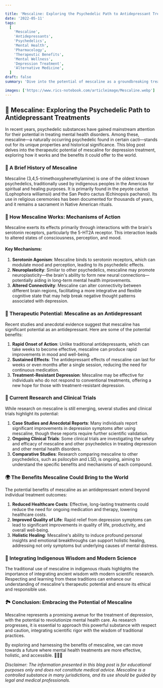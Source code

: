 ```yaml
---

title: 'Mescaline: Exploring the Psychedelic Path to Antidepressant Treatments 🌵✨'
date: '2022-05-11'
tags:
  [
    'Mescaline',
    'Antidepressants',
    'Psychedelics',
    'Mental Health',
    'Pharmacology',
    'Therapeutic Benefits',
    'Mental Wellness',
    'Depression Treatment',
    'Alternative Medicine',
  ]
draft: false
summary: 'Dive into the potential of mescaline as a groundbreaking treatment for depression. Explore its therapeutic mechanisms, historical context, and the benefits it could bring to modern mental health care. 🌵💊🧠'

images: ['https://www.rics-notebook.com/articleimage/Mescaline.webp']
---
```


## 🌵 Mescaline: Exploring the Psychedelic Path to Antidepressant Treatments

In recent years, psychedelic substances have gained mainstream attention for their potential in treating mental health disorders. Among these, mescaline—a naturally occurring psychedelic found in certain cacti—stands out for its unique properties and historical significance. This blog post delves into the therapeutic potential of mescaline for depression treatment, exploring how it works and the benefits it could offer to the world.

### 📜 A Brief History of Mescaline

Mescaline (3,4,5-trimethoxyphenethylamine) is one of the oldest known psychedelics, traditionally used by indigenous peoples in the Americas for spiritual and healing purposes. It is primarily found in the peyote cactus (Lophophora williamsii) and the San Pedro cactus (Echinopsis pachanoi). Its use in religious ceremonies has been documented for thousands of years, and it remains a sacrament in Native American rituals.

### 🔬 How Mescaline Works: Mechanisms of Action

Mescaline exerts its effects primarily through interactions with the brain's serotonin receptors, particularly the 5-HT2A receptor. This interaction leads to altered states of consciousness, perception, and mood.

#### **Key Mechanisms**:

1. **Serotonin Agonism**: Mescaline binds to serotonin receptors, which can modulate mood and perception, leading to its psychedelic effects.
2. **Neuroplasticity**: Similar to other psychedelics, mescaline may promote neuroplasticity—the brain's ability to form new neural connections—potentially aiding in long-term mental health improvements.
3. **Altered Connectivity**: Mescaline can alter connectivity between different brain regions, facilitating a more integrative and flexible cognitive state that may help break negative thought patterns associated with depression.

### 🌟 Therapeutic Potential: Mescaline as an Antidepressant

Recent studies and anecdotal evidence suggest that mescaline has significant potential as an antidepressant. Here are some of the potential benefits:

1. **Rapid Onset of Action**: Unlike traditional antidepressants, which can take weeks to become effective, mescaline can produce rapid improvements in mood and well-being.
2. **Sustained Effects**: The antidepressant effects of mescaline can last for weeks or even months after a single session, reducing the need for continuous medication.
3. **Treatment-Resistant Depression**: Mescaline may be effective for individuals who do not respond to conventional treatments, offering a new hope for those with treatment-resistant depression.

### 🔬 Current Research and Clinical Trials

While research on mescaline is still emerging, several studies and clinical trials highlight its potential:

1. **Case Studies and Anecdotal Reports**: Many individuals report significant improvements in depression symptoms after using mescaline, though these reports require further scientific validation.
2. **Ongoing Clinical Trials**: Some clinical trials are investigating the safety and efficacy of mescaline and other psychedelics in treating depression and other mental health disorders.
3. **Comparative Studies**: Research comparing mescaline to other psychedelics, such as psilocybin and LSD, is ongoing, aiming to understand the specific benefits and mechanisms of each compound.

### 🌍 The Benefits Mescaline Could Bring to the World

The potential benefits of mescaline as an antidepressant extend beyond individual treatment outcomes:

1. **Reduced Healthcare Costs**: Effective, long-lasting treatments could reduce the need for ongoing medication and therapy, lowering healthcare costs.
2. **Improved Quality of Life**: Rapid relief from depression symptoms can lead to significant improvements in quality of life, productivity, and overall well-being.
3. **Holistic Healing**: Mescaline's ability to induce profound personal insights and emotional breakthroughs can support holistic healing, addressing not only symptoms but underlying causes of mental distress.

### 🌿 Integrating Indigenous Wisdom and Modern Science

The traditional use of mescaline in indigenous rituals highlights the importance of integrating ancient wisdom with modern scientific research. Respecting and learning from these traditions can enhance our understanding of mescaline's therapeutic potential and ensure its ethical and responsible use.

### 🏞️ Conclusion: Embracing the Potential of Mescaline

Mescaline represents a promising avenue for the treatment of depression, with the potential to revolutionize mental health care. As research progresses, it is essential to approach this powerful substance with respect and caution, integrating scientific rigor with the wisdom of traditional practices.

By exploring and harnessing the benefits of mescaline, we can move towards a future where mental health treatments are more effective, holistic, and accessible. 🌵💊🧠

_Disclaimer: The information presented in this blog post is for educational purposes only and does not constitute medical advice. Mescaline is a controlled substance in many jurisdictions, and its use should be guided by legal and medical professionals._
